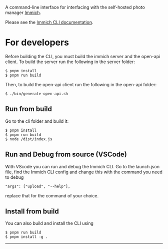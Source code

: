 A command-line interface for interfacing with the self-hosted photo manager [Immich](https://immich.app/).

Please see the [Immich CLI documentation](https://docs.immich.app/features/command-line-interface).

# For developers

Before building the CLI, you must build the immich server and the open-api client. To build the server run the following in the server folder:

    $ pnpm install
    $ pnpm run build

Then, to build the open-api client run the following in the open-api folder:

    $ ./bin/generate-open-api.sh

## Run from build

Go to the cli folder and build it:

    $ pnpm install
    $ pnpm run build
    $ node /dist/index.js

## Run and Debug from source (VSCode)

With VScode you can run and debug the Immich CLI. Go to the launch.json file, find the Immich CLI config and change this with the command you need to debug

`"args": ["upload", "--help"],`

replace that for the command of your choice.

## Install from build

You can also build and install the CLI using

    $ pnpm run build
    $ pnpm install -g .
****
